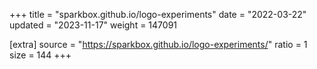 +++
title = "sparkbox.github.io/logo-experiments"
date = "2022-03-22"
updated = "2023-11-17"
weight = 147091

[extra]
source = "https://sparkbox.github.io/logo-experiments/"
ratio = 1
size = 144
+++
